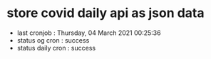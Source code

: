 # store covid daily api as json data

- last cronjob : Thursday, 04 March 2021 00:25:36
- status og cron : success
- status daily cron : success
      
      